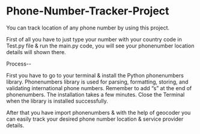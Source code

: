 # Phone-Number-Tracker-Project
You can track location of any phone number by using this project.

First of all you have to just type your number with your country code in Test.py file & run the main.py code, you will see your phonenumber location details will shown there.


Process--

First you have to go to your terminal & install the Python phonenumbers library. Phonenumbers library is used for parsing, formatting, storing, and validating international phone numbers. Remember to add “s” at the end of phonenumbers.
The installation takes a few minutes. Close the Terminal when the library is installed successfully.

After that you have import phonenumbers & with the help of geocoder you can easily track your desired  phone number location & service provider details.
